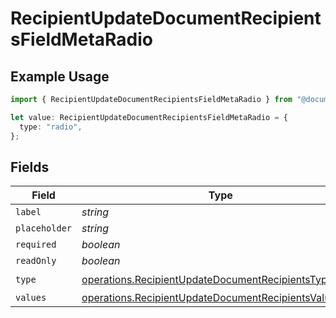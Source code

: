 # RecipientUpdateDocumentRecipientsFieldMetaRadio

## Example Usage

```typescript
import { RecipientUpdateDocumentRecipientsFieldMetaRadio } from "@documenso/sdk-typescript/models/operations";

let value: RecipientUpdateDocumentRecipientsFieldMetaRadio = {
  type: "radio",
};
```

## Fields

| Field                                                                                                                          | Type                                                                                                                           | Required                                                                                                                       | Description                                                                                                                    |
| ------------------------------------------------------------------------------------------------------------------------------ | ------------------------------------------------------------------------------------------------------------------------------ | ------------------------------------------------------------------------------------------------------------------------------ | ------------------------------------------------------------------------------------------------------------------------------ |
| `label`                                                                                                                        | *string*                                                                                                                       | :heavy_minus_sign:                                                                                                             | N/A                                                                                                                            |
| `placeholder`                                                                                                                  | *string*                                                                                                                       | :heavy_minus_sign:                                                                                                             | N/A                                                                                                                            |
| `required`                                                                                                                     | *boolean*                                                                                                                      | :heavy_minus_sign:                                                                                                             | N/A                                                                                                                            |
| `readOnly`                                                                                                                     | *boolean*                                                                                                                      | :heavy_minus_sign:                                                                                                             | N/A                                                                                                                            |
| `type`                                                                                                                         | [operations.RecipientUpdateDocumentRecipientsTypeRadio](../../models/operations/recipientupdatedocumentrecipientstyperadio.md) | :heavy_check_mark:                                                                                                             | N/A                                                                                                                            |
| `values`                                                                                                                       | [operations.RecipientUpdateDocumentRecipientsValue1](../../models/operations/recipientupdatedocumentrecipientsvalue1.md)[]     | :heavy_minus_sign:                                                                                                             | N/A                                                                                                                            |